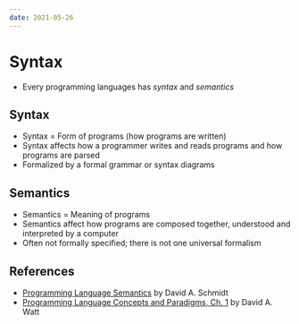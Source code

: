 ```yaml
---
date: 2021-05-26
---
```


# Syntax

- Every programming languages has _syntax_ and _semantics_

## Syntax

- Syntax = Form of programs (how programs are written)
- Syntax affects how a programmer writes and reads programs and how programs are parsed
- Formalized by a formal grammar or syntax diagrams

## Semantics

- Semantics = Meaning of programs
- Semantics affect how programs are composed together, understood and interpreted by a computer
- Often not formally specified; there is not one universal formalism

## References

- [Programming Language Semantics](http://people.cs.ksu.edu/~schmidt/705a/Lectures/chapter.pdf) by David A. Schmidt
- [Programming Language Concepts and Paradigms, Ch. 1](https://www.goodreads.com/book/show/3815135-programming-language-concepts-and-paradigms) by David A. Watt
